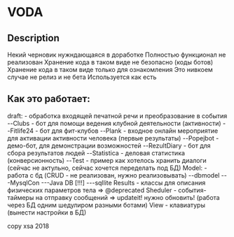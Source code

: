 # VODA #
## Description ##
Некий черновик нужндающаяся в доработке
Полностью функционал не реализован
Хранение кода в таком виде не безопасно (коды ботов)
Хранение кода в таком виде только для ознакомления
Это нивкоем случае не релиз и не бета
Используется как есть

## Как это работает: ##
draft: - обработка входящей печатной речи и преобразование в события
--Clubs - бот для помощи ведения клубной деятельности (активности)
--Fitlife24 - бот для фит-клубов
--Plank - входное онлайн мероприятие для активации активности человека (первые результаты)
--Popejbot - демо-бот, для демонстрации возможностей
--RezultDiary - бот для сбора результатов людей
--Statistica - деловая статистика (конверсионность)
--Test - пример как хотелось хранить диалоги (сейчас не актульно, сейчас хочется переделать под БД)
Model: - работа с бд (CRUD - не реализован, нужно реализовывать)
--dbmodel
---MysqlCon
---Java DB [!!!]
---sqllite
Results - классы для описания физических параметров тела => @deprecated
Sheduler - события-таймеры на отправку сообщений => updateit! нужно обновить! (работа через БД одним шедулиром разными ботами)
View - клавиатуры (вынести настройки в БД)

copy xsa 2018